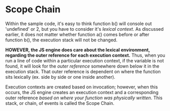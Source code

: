 # Scope Chain

Within the sample code, it's easy to think function b() will console out 'undefined' or 2, but you have to consider it's *lexical context*. As discussed earlier, it does not matter whether function a() comes before or after function b(), the execution stack will not be changed.

**HOWEVER, the JS engine does care about the lexical environment, regarding the outer reference for each execution context.** Thus, when you run a line of code within a particular execution context, if the variable is not found, it will look for the *outer reference* somewhere down below it in the execution stack. That outer reference is dependent on where the function sits lexically (ex. side by side or one inside another).

Execution contexts are created based on invocation; however, when this occurs, the JS engine creates an execution context and a corresponding outer reference *based on where your function was physically written*. This stack, or chain, of events is called the Scope Chain.
